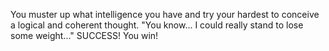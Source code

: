 You muster up what intelligence you have and try your hardest to conceive a logical and coherent thought.
"You know... I could really stand to lose some weight..."
SUCCESS!
You win!
